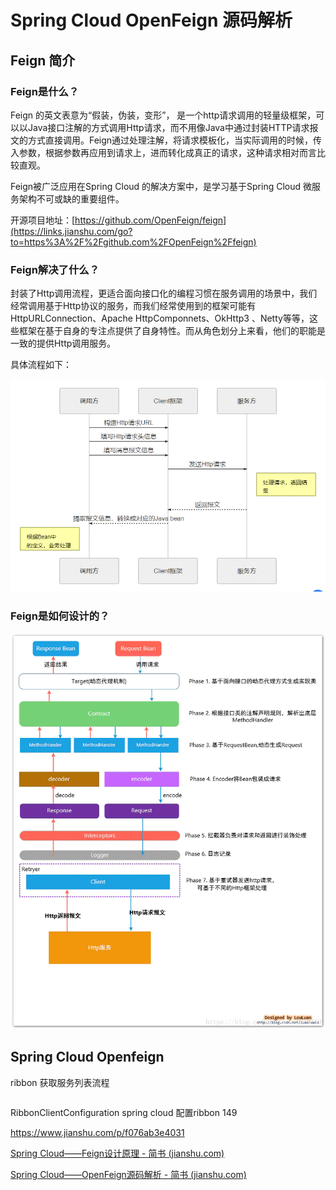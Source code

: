 # Spring Cloud OpenFeign 源码解析



## Feign 简介

### Feign是什么？

Feign 的英文表意为“假装，伪装，变形”， 是一个http请求调用的轻量级框架，可以以Java接口注解的方式调用Http请求，而不用像Java中通过封装HTTP请求报文的方式直接调用。Feign通过处理注解，将请求模板化，当实际调用的时候，传入参数，根据参数再应用到请求上，进而转化成真正的请求，这种请求相对而言比较直观。

Feign被广泛应用在Spring Cloud 的解决方案中，是学习基于Spring Cloud 微服务架构不可或缺的重要组件。

开源项目地址：[https://github.com/OpenFeign/feign](https://links.jianshu.com/go?to=https%3A%2F%2Fgithub.com%2FOpenFeign%2Ffeign)

### Feign解决了什么？

封装了Http调用流程，更适合面向接口化的编程习惯在服务调用的场景中，我们经常调用基于Http协议的服务，而我们经常使用到的框架可能有HttpURLConnection、Apache HttpComponnets、OkHttp3 、Netty等等，这些框架在基于自身的专注点提供了自身特性。而从角色划分上来看，他们的职能是一致的提供Http调用服务。

具体流程如下：

![img](../../../.img/spring-cloud-openfeign/webp.webp)

### Feign是如何设计的？

![img](../../../.img/spring-cloud-openfeign/webp-16590835447983.webp)



## Spring Cloud Openfeign





ribbon 获取服务列表流程

```

```

RibbonClientConfiguration     spring cloud 配置ribbon  149

https://www.jianshu.com/p/f076ab3e4031

[Spring Cloud——Feign设计原理 - 简书 (jianshu.com)](https://www.jianshu.com/p/76debd6c688e)

[Spring Cloud——OpenFeign源码解析 - 简书 (jianshu.com)](https://www.jianshu.com/p/9203f6aa80ba)